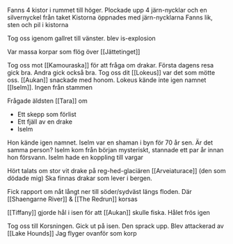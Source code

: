Fanns 4 kistor i rummet till höger. Plockade upp 4 järn-nycklar och en silvernyckel från taket
Kistorna öppnades med järn-nycklarna
Fanns lik, sten och pil i kistorna

Tog oss igenom gallret till vänster. blev is-explosion

Var massa korpar som flög över [[Jättetinget]]

Tog oss mot [[Kamouraska]] för att fråga om drakar. Första dagens resa gick bra.
Andra gick också bra. Tog oss dit
[[Lokeus]] var det som mötte oss. [[Aukan]] snackade med honom. 
Lokeus kände inte igen namnet [[Iselm]]. Ingen från stammen


Frågade äldsten [[Tara]] om
- Ett skepp som förlist
- Ett fjäll av en drake
- Iselm

Hon kände igen namnet.
Iselm var en shaman i byn för 70 år sen. Är det samma person?
Iselm kom från början mysteriskt, stannade ett par år innan hon försvann.
Iselm hade en koppling till vargar

Hört talats om stor vit drake på reg-hed-glaciären [[Arveiaturace]] (den som dödade mig)
Ska finnas drakar som lever i bergen.

Fick rapport om nåt långt ner till söder/sydväst längs floden. Där  [[Shaengarne River]] & [[The Redrun]] korsas

[[Tiffany]] gjorde hål i isen för att [[Aukan]] skulle fiska. Hålet frös igen


Tog oss till Korsningen. Gick ut på isen. Den sprack upp. Blev attackerad av [[Lake Hounds]]
Jag flyger ovanför som korp





